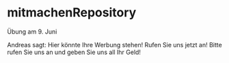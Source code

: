 # mitmachenRepository
Übung am 9. Juni

Andreas sagt:
Hier könnte Ihre Werbung stehen! Rufen Sie uns jetzt an!
Bitte rufen Sie uns an und geben Sie uns all Ihr Geld!